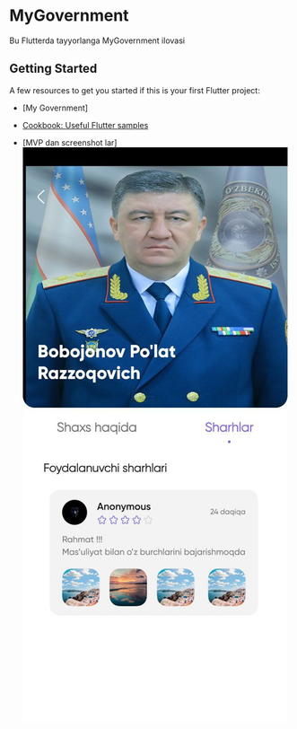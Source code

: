 # MyGovernment

Bu Flutterda tayyorlanga MyGovernment ilovasi

## Getting Started



A few resources to get you started if this is your first Flutter project:

- [My Government]
- [Cookbook: Useful Flutter samples](https://flutter.dev/docs/cookbook)

- [MVP dan screenshot lar]
  ![alt text](https://github.com/SomeoneAndNoone/my_government/blob/main/assets/screenshotlar/1.jpg)



